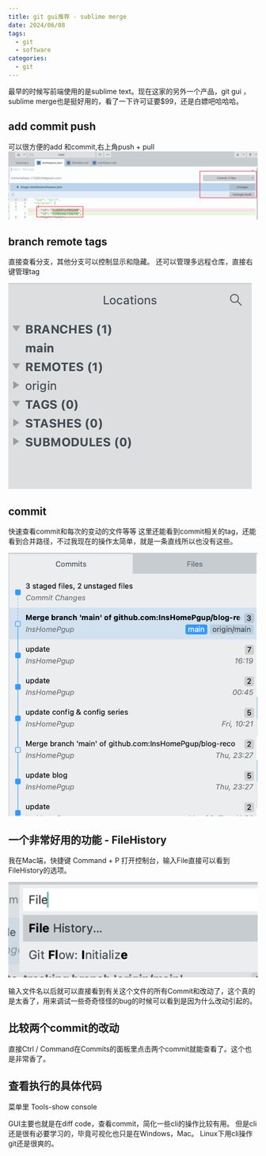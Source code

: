 ```yaml
---
title: git gui推荐 - sublime merge
date: 2024/06/08
tags:
  - git
  - software
categories:
  - git
---
```

最早的时候写前端使用的是sublime text。现在这家的另外一个产品，git gui ，sublime merge也是挺好用的，看了一下许可证要$99，还是白嫖吧哈哈哈。

## add commit push 
可以很方便的add 和commit,右上角push + pull
![](https://raw.githubusercontent.com/InsHomePgup/blog-reco/main/imgs/sublime.png)

## branch remote tags

直接查看分支，其他分支可以控制显示和隐藏。
还可以管理多远程仓库，直接右键管理tag

![](https://raw.githubusercontent.com/InsHomePgup/blog-reco/main/imgs/branch.png)



## commit
快速查看commit和每次的变动的文件等等
这里还能看到commit相关的tag，还能看到合并路径，不过我现在的操作太简单，就是一条直线所以也没有这些。



![](https://raw.githubusercontent.com/InsHomePgup/blog-reco/main/imgs/Snipaste_2024-06-08_17-28-59.png)
## 一个非常好用的功能 - FileHistory

我在Mac端，快捷键 Command + P 打开控制台，输入File直接可以看到FileHistory的选项。

![](https://raw.githubusercontent.com/InsHomePgup/blog-reco/main/imgs/FileHistoryCmd.png)

输入文件名以后就可以直接看到有关这个文件的所有Commit和改动了，这个真的是太香了，用来调试一些奇奇怪怪的bug的时候可以看到是因为什么改动引起的。

## 比较两个commit的改动

直接Ctrl / Command在Commits的面板里点击两个commit就能查看了。这个也是非常香了。

## 查看执行的具体代码 

菜单里 Tools-show console

GUI主要也就是在diff code，查看commit，简化一些cli的操作比较有用。
但是cli还是很有必要学习的，毕竟可视化也只是在Windows，Mac。
Linux下用cli操作git还是很爽的。


